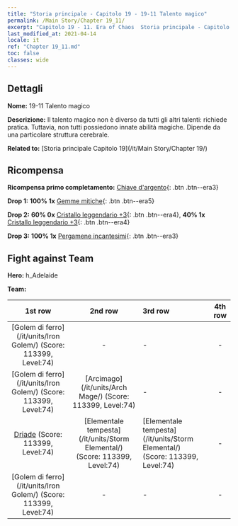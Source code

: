```yaml
---
title: "Storia principale - Capitolo 19 - 19-11 Talento magico"
permalink: /Main Story/Chapter 19_11/
excerpt: "Capitolo 19 - 11. Era of Chaos  Storia principale - Capitolo 19_11. 19-11 Talento magico"
last_modified_at: 2021-04-14
locale: it
ref: "Chapter 19_11.md"
toc: false
classes: wide
---
```


## Dettagli

 **Nome:** 19-11 Talento magico

 **Descrizione:** Il talento magico non è diverso da tutti gli altri talenti: richiede pratica. Tuttavia, non tutti possiedono innate abilità magiche. Dipende da una particolare struttura cerebrale.

 **Related to:** [Storia principale Capitolo 19](/it/Main Story/Chapter 19/)

## Ricompensa

 **Ricompensa primo completamento:** [Chiave d'argento](/it/Items/con_693/){: .btn .btn--era3}

 **Drop 1:** **100% 1x** [Gemme mitiche](/it/Items/mat_65/){: .btn .btn--era5}

 **Drop 2:** **60% 0x** [Cristallo leggendario +3](/it/Items/mat_59/){: .btn .btn--era4}, **40% 1x** [Cristallo leggendario +3](/it/Items/mat_59/){: .btn .btn--era4}

 **Drop 3:** **100% 1x** [Pergamene incantesimi](/it/Items/con_694/){: .btn .btn--era3}


## Fight against Team
 **Hero:** h_Adelaide

 **Team:**


  | 1st row | 2nd row | 3rd row | 4th row |
  |:----:|:----:|:----|:----:|
  | [Golem di ferro](/it/units/Iron Golem/) (Score: 113399, Level:74)  | - | - | - |
  | [Golem di ferro](/it/units/Iron Golem/) (Score: 113399, Level:74)  | [Arcimago](/it/units/Arch Mage/) (Score: 113399, Level:74)  | - | - |
  | [Driade](/it/units/Sprite/) (Score: 113399, Level:74)  | [Elementale tempesta](/it/units/Storm Elemental/) (Score: 113399, Level:74)  | [Elementale tempesta](/it/units/Storm Elemental/) (Score: 113399, Level:74)  | - |
  | [Golem di ferro](/it/units/Iron Golem/) (Score: 113399, Level:74)  | - | - | - |


